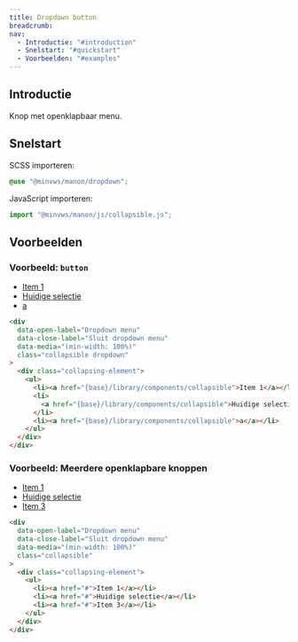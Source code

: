 ```yaml
---
title: Dropdown button
breadcrumb:
nav:
  - Introductie: "#introduction"
  - Snelstart: "#quickstart"
  - Voorbeelden: "#examples"
---
```


<h2 id="introduction">Introductie</h2>

Knop met openklapbaar menu.

<h2 id="quickstart">Snelstart</h2>

SCSS importeren:

```scss
@use "@minvws/manon/dropdown";
```

JavaScript importeren:

```javascript
import "@minvws/manon/js/collapsible.js";
```

<h2 id="examples">Voorbeelden</h2>

### Voorbeeld: `button`

<div
  data-open-label="Dropdown menu"
  data-close-label="Sluit dropdown menu"
  data-media="(min-width: 100%)"
  class="collapsible dropdown"
>
  <div class="collapsing-element">
    <ul>
      <li><a href="{base}/library/components/collapsible">Item 1</a></li>
      <li><a href="{base}/library/components/collapsible">Huidige selectie</a></li>
      <li><a href="{base}/library/components/collapsible">a</a></li>
    </ul>
  </div>
</div>

```html
<div
  data-open-label="Dropdown menu"
  data-close-label="Sluit dropdown menu"
  data-media="(min-width: 100%)"
  class="collapsible dropdown"
>
  <div class="collapsing-element">
    <ul>
      <li><a href="{base}/library/components/collapsible">Item 1</a></li>
      <li>
        <a href="{base}/library/components/collapsible">Huidige selectie</a>
      </li>
      <li><a href="{base}/library/components/collapsible">a</a></li>
    </ul>
  </div>
</div>
```

### Voorbeeld: Meerdere openklapbare knoppen

<div
  data-open-label="Dropdown menu"
  data-close-label="Sluit dropdown menu"
  data-media="(min-width: 100%)"
  class="collapsible">

  <div class="collapsing-element">
      <ul>
          <li><a href="{base}/library/components/collapsible">Item 1</a></li>
          <li><a href="{base}/library/components/collapsible">Huidige selectie</a></li>
          <li><a href="{base}/library/components/collapsible">Item 3</a></li>
      </ul>
  </div>
</div>

```html
<div
  data-open-label="Dropdown menu"
  data-close-label="Sluit dropdown menu"
  data-media="(min-width: 100%)"
  class="collapsible"
>
  <div class="collapsing-element">
    <ul>
      <li><a href="#">Item 1</a></li>
      <li><a href="#">Huidige selectie</a></li>
      <li><a href="#">Item 3</a></li>
    </ul>
  </div>
</div>
```
